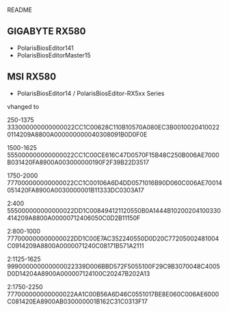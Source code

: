 README 
 
GIGABYTE RX580
-------------- 
- PolarisBiosEditor141
- PolarisBiosEditorMaster15

MSI RX580 
-------------- 
- PolarisBiosEditor14 / PolarisBiosEditor-RX5xx Series 


vhanged to 

250-1375
333000000000000022CC1C00628C110B10570A080EC3B00100204100220114209A8800A000000000040308091B0D0F0E

1500-1625
555000000000000022CC1C00CE616C47D0570F15B48C250B006AE7000B031420FA8900A003000000190F2F39B22D3517

1750-2000
777000000000000022CC1C00106A6D4DD0571016B90D060C006AE70014051420FA8900A0030000001B11333DC0303A17

2:400
555000000000000022DD1C008494121120550B0A1444B10200204100330414209A8800A00000712406050C0D2B11150F

2:800-1000
777000000000000022DD1C00E7AC352240550D0D20C77205002481004C0914209A8800A0000071240C08171B571A2111

2:1125-1625
999000000000000022339D006BBD572F5055100F29C9B3070048C4005D0D14204A8900A000007124100C20247B202A13

2:1750-2250
777000000000000022AA1C00B56A6D46C0551017BE8E060C006AE6000C081420EA8900AB030000001B162C31C0313F17
